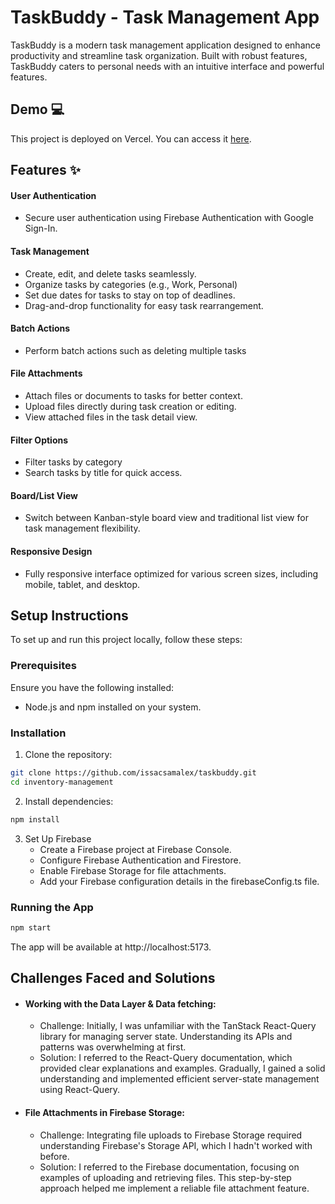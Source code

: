 # TaskBuddy - Task Management App

TaskBuddy is a modern task management application designed to enhance productivity and streamline task organization. Built with robust features, TaskBuddy caters to personal needs with an intuitive interface and powerful features.

## Demo 💻

This project is deployed on Vercel. You can access it <a href="https://taskbuddy-one.vercel.app/" target="_blank">here</a>.

## Features ✨

#### User Authentication

- Secure user authentication using Firebase Authentication with Google Sign-In.

#### Task Management

- Create, edit, and delete tasks seamlessly.
- Organize tasks by categories (e.g., Work, Personal)
- Set due dates for tasks to stay on top of deadlines.
- Drag-and-drop functionality for easy task rearrangement.

#### Batch Actions

- Perform batch actions such as deleting multiple tasks

#### File Attachments

- Attach files or documents to tasks for better context.
- Upload files directly during task creation or editing.
- View attached files in the task detail view.

#### Filter Options

- Filter tasks by category
- Search tasks by title for quick access.

#### Board/List View

- Switch between Kanban-style board view and traditional list view for task management flexibility.

#### Responsive Design

- Fully responsive interface optimized for various screen sizes, including mobile, tablet, and desktop.

## Setup Instructions

To set up and run this project locally, follow these steps:

### Prerequisites

Ensure you have the following installed:

- Node.js and npm installed on your system.

### Installation

1. Clone the repository:

```bash
git clone https://github.com/issacsamalex/taskbuddy.git
cd inventory-management
```

2. Install dependencies:

```bash
npm install
```

3. Set Up Firebase
   - Create a Firebase project at Firebase Console.
   - Configure Firebase Authentication and Firestore.
   - Enable Firebase Storage for file attachments.
   - Add your Firebase configuration details in the firebaseConfig.ts file.

### Running the App

```bash
npm start
```

The app will be available at http://localhost:5173.

## Challenges Faced and Solutions

- #### Working with the Data Layer & Data fetching:
  - Challenge: Initially, I was unfamiliar with the TanStack React-Query library for managing server state. Understanding its APIs and patterns was overwhelming at first.
  - Solution: I referred to the React-Query documentation, which provided clear explanations and examples. Gradually, I gained a solid understanding and implemented efficient server-state management using React-Query.
- #### File Attachments in Firebase Storage:
  - Challenge: Integrating file uploads to Firebase Storage required understanding Firebase's Storage API, which I hadn't worked with before.
  - Solution: I referred to the Firebase documentation, focusing on examples of uploading and retrieving files. This step-by-step approach helped me implement a reliable file attachment feature.

